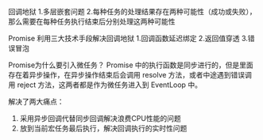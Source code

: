 回调地狱
1.多层嵌套问题
2.每种任务的处理结果存在两种可能性（成功或失败），那么需要在每种任务执行结束后分别处理这两种可能性

Promise 利用三大技术手段解决回调地狱
1.回调函数延迟绑定
2.返回值穿透
3.错误冒泡

Promise为什么要引入微任务？
Promise 中的执行函数是同步进行的，但是里面存在着异步操作，在异步操作结束后会调用 resolve 方法，或者中途遇到错误调用 reject 方法，这两者都是作为微任务进入到 EventLoop 中。

解决了两大痛点：
1. 采用异步回调代替同步回调解决浪费CPU性能的问题
2. 放到当前宏任务最后执行，解决回调执行的实时性问题